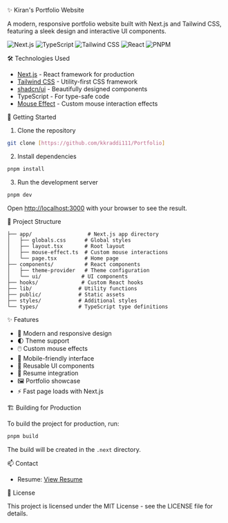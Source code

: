 ✨ Kiran's Portfolio Website

A modern, responsive portfolio website built with Next.js and Tailwind CSS, featuring a sleek design and interactive UI components.

![Next.js](https://img.shields.io/badge/Next.js-000000?style=for-the-badge&logo=next.js&logoColor=white)
![TypeScript](https://img.shields.io/badge/TypeScript-007ACC?style=for-the-badge&logo=typescript&logoColor=white)
![Tailwind CSS](https://img.shields.io/badge/Tailwind_CSS-38B2AC?style=for-the-badge&logo=tailwind-css&logoColor=white)
![React](https://img.shields.io/badge/React-20232A?style=for-the-badge&logo=react&logoColor=61DAFB)
![PNPM](https://img.shields.io/badge/pnpm-F69220?style=for-the-badge&logo=pnpm&logoColor=white)

🛠️ Technologies Used

- [Next.js](https://nextjs.org/) - React framework for production
- [Tailwind CSS](https://tailwindcss.com/) - Utility-first CSS framework
- [shadcn/ui](https://ui.shadcn.com/) - Beautifully designed components
- TypeScript - For type-safe code
- [Mouse Effect](app/mouse-effect.ts) - Custom mouse interaction effects

🚀 Getting Started

1. Clone the repository
```bash
git clone [https://github.com/kkraddi111/Portfolio]
```

2. Install dependencies
```bash
pnpm install
```

3. Run the development server
```bash
pnpm dev
```

Open [http://localhost:3000](http://localhost:3000) with your browser to see the result.

📁 Project Structure

```
├── app/                  # Next.js app directory
│   ├── globals.css      # Global styles
│   ├── layout.tsx       # Root layout
│   ├── mouse-effect.ts  # Custom mouse interactions
│   └── page.tsx         # Home page
├── components/          # React components
│   ├── theme-provider   # Theme configuration
│   └── ui/             # UI components
├── hooks/              # Custom React hooks
├── lib/               # Utility functions
├── public/            # Static assets
├── styles/            # Additional styles
└── types/             # TypeScript type definitions
```

✨ Features

- 🎨 Modern and responsive design
- 🌓 Theme support
- 🖱️ Custom mouse effects
- 📱 Mobile-friendly interface
- 🧩 Reusable UI components
- 📄 Resume integration
- 🖼️ Portfolio showcase
- ⚡ Fast page loads with Next.js

🏗️ Building for Production

To build the project for production, run:

```bash
pnpm build
```

The build will be created in the `.next` directory.

📫 Contact

- Resume: [View Resume](public/Kiran_Raddi_Resume.pdf)

📄 License

This project is licensed under the MIT License - see the LICENSE file for details.
